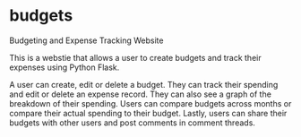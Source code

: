 # budgets
Budgeting and Expense Tracking Website


This is a webstie that allows a user to create budgets and track their expenses using Python Flask.

A user can create, edit or delete a budget. They can track their spending and edit or delete an expense record. They can also see a graph of the breakdown of their spending. Users can compare budgets across months or compare their actual spending to their budget. Lastly, users can share their budgets with other users and post comments in comment threads.
